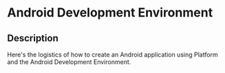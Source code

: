 Android Development Environment
===============================

<h2>Description</h2>
Here's the logistics of how to create an Android application using Platform and the Android Development Environment.




